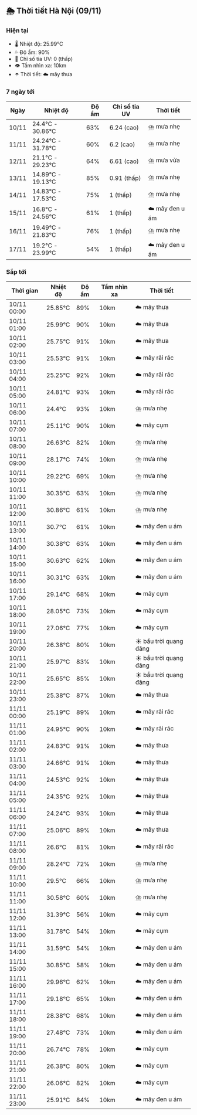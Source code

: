## 🌦️ Thời tiết Hà Nội (09/11)

### Hiện tại

- 🌡️ Nhiệt độ: 25.99℃
- 💦 Độ ẩm: 90%
- 🌟 Chỉ số tia UV: 0 (thấp)
- 👁️ Tầm nhìn xa: 10km
- ☂️ Thời tiết: ☁️ mây thưa

### 7 ngày tới

| Ngày | Nhiệt độ | Độ ẩm | Chỉ số tia UV | Thời tiết |
| --- | --- | --- | --- | --- |
| 10/11 | 24.4℃ - 30.86℃ | 63% | 6.24 (cao) | ⛈️ mưa nhẹ |
| 11/11 | 24.24℃ - 31.78℃ | 60% | 6.2 (cao) | ⛈️ mưa nhẹ |
| 12/11 | 21.1℃ - 29.23℃ | 64% | 6.61 (cao) | ⛈️ mưa vừa |
| 13/11 | 14.89℃ - 19.13℃ | 85% | 0.91 (thấp) | ⛈️ mưa nhẹ |
| 14/11 | 14.83℃ - 17.53℃ | 75% | 1 (thấp) | ⛈️ mưa nhẹ |
| 15/11 | 16.8℃ - 24.56℃ | 61% | 1 (thấp) | ☁️ mây đen u ám |
| 16/11 | 19.49℃ - 21.83℃ | 76% | 1 (thấp) | ⛈️ mưa nhẹ |
| 17/11 | 19.2℃ - 23.99℃ | 54% | 1 (thấp) | ☁️ mây đen u ám |

### Sắp tới

| Thời gian | Nhiệt độ | Độ ẩm | Tầm nhìn xa | Thời tiết |
| --- | --- | --- | --- | --- |
| 10/11 00:00 | 25.85℃ | 89% | 10km | ☁️ mây thưa |
| 10/11 01:00 | 25.99℃ | 90% | 10km | ☁️ mây thưa |
| 10/11 02:00 | 25.75℃ | 91% | 10km | ☁️ mây thưa |
| 10/11 03:00 | 25.53℃ | 91% | 10km | ☁️ mây rải rác |
| 10/11 04:00 | 25.25℃ | 92% | 10km | ☁️ mây rải rác |
| 10/11 05:00 | 24.81℃ | 93% | 10km | ☁️ mây rải rác |
| 10/11 06:00 | 24.4℃ | 93% | 10km | ⛈️ mưa nhẹ |
| 10/11 07:00 | 25.11℃ | 90% | 10km | ☁️ mây cụm |
| 10/11 08:00 | 26.63℃ | 82% | 10km | ⛈️ mưa nhẹ |
| 10/11 09:00 | 28.17℃ | 74% | 10km | ⛈️ mưa nhẹ |
| 10/11 10:00 | 29.22℃ | 69% | 10km | ⛈️ mưa nhẹ |
| 10/11 11:00 | 30.35℃ | 63% | 10km | ⛈️ mưa nhẹ |
| 10/11 12:00 | 30.86℃ | 61% | 10km | ⛈️ mưa nhẹ |
| 10/11 13:00 | 30.7℃ | 61% | 10km | ☁️ mây đen u ám |
| 10/11 14:00 | 30.38℃ | 63% | 10km | ☁️ mây đen u ám |
| 10/11 15:00 | 30.63℃ | 62% | 10km | ☁️ mây đen u ám |
| 10/11 16:00 | 30.31℃ | 63% | 10km | ☁️ mây đen u ám |
| 10/11 17:00 | 29.14℃ | 68% | 10km | ☁️ mây cụm |
| 10/11 18:00 | 28.05℃ | 73% | 10km | ☁️ mây cụm |
| 10/11 19:00 | 27.06℃ | 77% | 10km | ☁️ mây cụm |
| 10/11 20:00 | 26.38℃ | 80% | 10km | ☀️ bầu trời quang đãng |
| 10/11 21:00 | 25.97℃ | 83% | 10km | ☀️ bầu trời quang đãng |
| 10/11 22:00 | 25.65℃ | 85% | 10km | ☀️ bầu trời quang đãng |
| 10/11 23:00 | 25.38℃ | 87% | 10km | ☁️ mây thưa |
| 11/11 00:00 | 25.19℃ | 89% | 10km | ☁️ mây rải rác |
| 11/11 01:00 | 24.95℃ | 90% | 10km | ☁️ mây rải rác |
| 11/11 02:00 | 24.83℃ | 91% | 10km | ☁️ mây thưa |
| 11/11 03:00 | 24.66℃ | 91% | 10km | ☁️ mây thưa |
| 11/11 04:00 | 24.53℃ | 92% | 10km | ☁️ mây thưa |
| 11/11 05:00 | 24.35℃ | 92% | 10km | ☁️ mây thưa |
| 11/11 06:00 | 24.24℃ | 93% | 10km | ☁️ mây thưa |
| 11/11 07:00 | 25.06℃ | 89% | 10km | ☁️ mây thưa |
| 11/11 08:00 | 26.6℃ | 81% | 10km | ☁️ mây rải rác |
| 11/11 09:00 | 28.24℃ | 72% | 10km | ⛈️ mưa nhẹ |
| 11/11 10:00 | 29.5℃ | 66% | 10km | ⛈️ mưa nhẹ |
| 11/11 11:00 | 30.58℃ | 60% | 10km | ⛈️ mưa nhẹ |
| 11/11 12:00 | 31.39℃ | 56% | 10km | ☁️ mây cụm |
| 11/11 13:00 | 31.78℃ | 54% | 10km | ☁️ mây cụm |
| 11/11 14:00 | 31.59℃ | 54% | 10km | ☁️ mây đen u ám |
| 11/11 15:00 | 30.85℃ | 58% | 10km | ☁️ mây đen u ám |
| 11/11 16:00 | 29.96℃ | 62% | 10km | ☁️ mây đen u ám |
| 11/11 17:00 | 29.18℃ | 65% | 10km | ☁️ mây đen u ám |
| 11/11 18:00 | 28.38℃ | 68% | 10km | ☁️ mây đen u ám |
| 11/11 19:00 | 27.48℃ | 73% | 10km | ☁️ mây đen u ám |
| 11/11 20:00 | 26.74℃ | 78% | 10km | ☁️ mây cụm |
| 11/11 21:00 | 26.38℃ | 80% | 10km | ☁️ mây cụm |
| 11/11 22:00 | 26.06℃ | 82% | 10km | ☁️ mây cụm |
| 11/11 23:00 | 25.91℃ | 84% | 10km | ☁️ mây đen u ám |
